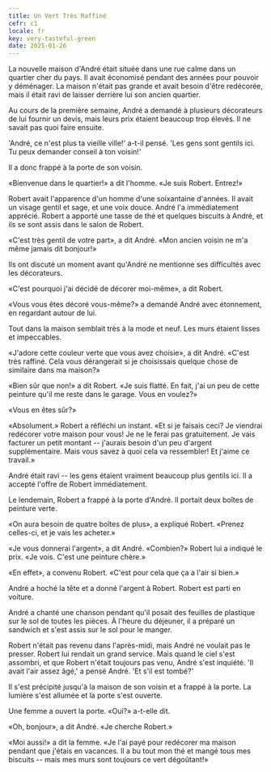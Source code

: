 ```yaml
---
title: Un Vert Très Raffiné
cefr: c1
locale: fr
key: very-tasteful-green
date: 2025-01-26
---
```


La nouvelle maison d'André était située dans une rue calme dans un quartier cher du pays. Il avait économisé pendant des années pour pouvoir y déménager. La maison n'était pas grande et avait besoin d'être redécorée, mais il était ravi de laisser derrière lui son ancien quartier.

Au cours de la première semaine, André a demandé à plusieurs décorateurs de lui fournir un devis, mais leurs prix étaient beaucoup trop élevés. Il ne savait pas quoi faire ensuite.

'André, ce n'est plus ta vieille ville!' a-t-il pensé. 'Les gens sont gentils ici. Tu peux demander conseil à ton voisin!'

Il a donc frappé à la porte de son voisin.

«Bienvenue dans le quartier!» a dit l'homme. «Je suis Robert. Entrez!»

Robert avait l'apparence d'un homme d'une soixantaine d'années. Il avait un visage gentil et sage, et une voix douce. André l'a immédiatement apprécié. Robert a apporté une tasse de thé et quelques biscuits à André, et ils se sont assis dans le salon de Robert.

«C'est très gentil de votre part», a dit André. «Mon ancien voisin ne m'a même jamais dit bonjour!»

Ils ont discuté un moment avant qu'André ne mentionne ses difficultés avec les décorateurs.

«C'est pourquoi j'ai décidé de décorer moi-même», a dit Robert.

«Vous vous êtes décoré vous-même?» a demandé André avec étonnement, en regardant autour de lui.

Tout dans la maison semblait très à la mode et neuf. Les murs étaient lisses et impeccables.

«J'adore cette couleur verte que vous avez choisie», a dit André. «C'est très raffiné. Cela vous dérangerait si je choisissais quelque chose de similaire dans ma maison?»

«Bien sûr que non!» a dit Robert. «Je suis flatté. En fait, j'ai un peu de cette peinture qu'il me reste dans le garage. Vous en voulez?»

«Vous en êtes sûr?»

«Absolument.» Robert a réfléchi un instant. «Et si je faisais ceci? Je viendrai redécorer votre maison pour vous! Je ne le ferai pas gratuitement. Je vais facturer un petit montant -- j'aurais besoin d'un peu d'argent supplémentaire. Mais vous savez à quoi cela va ressembler! Et j'aime ce travail.»

André était ravi -- les gens étaient vraiment beaucoup plus gentils ici. Il a accepté l'offre de Robert immédiatement.

Le lendemain, Robert a frappé à la porte d'André. Il portait deux boîtes de peinture verte.

«On aura besoin de quatre boîtes de plus», a expliqué Robert. «Prenez celles-ci, et je vais les acheter.»

«Je vous donnerai l'argent», a dit André. «Combien?» Robert lui a indiqué le prix. «Je vois. C'est une peinture chère.»

«En effet», a convenu Robert. «C'est pour cela que ça a l'air si bien.»

André a hoché la tête et a donné l'argent à Robert. Robert est parti en voiture.

André a chanté une chanson pendant qu'il posait des feuilles de plastique sur le sol de toutes les pièces. À l'heure du déjeuner, il a préparé un sandwich et s'est assis sur le sol pour le manger.

Robert n'était pas revenu dans l'après-midi, mais André ne voulait pas le presser. Robert lui rendait un grand service. Mais quand le ciel s'est assombri, et que Robert n'était toujours pas venu, André s'est inquiété. 'Il avait l'air assez âgé,' a pensé André. 'Et s'il est tombé?'

Il s'est précipité jusqu'à la maison de son voisin et a frappé à la porte. La lumière s'est allumée et la porte s'est ouverte.

Une femme a ouvert la porte. «Oui?» a-t-elle dit.

«Oh, bonjour», a dit André. «Je cherche Robert.»

«Moi aussi!» a dit la femme. «Je l'ai payé pour redécorer ma maison pendant que j'étais en vacances. Il a bu tout mon thé et mangé tous mes biscuits -- mais mes murs sont toujours ce vert dégoûtant!»